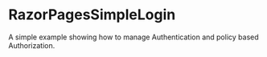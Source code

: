 # RazorPagesSimpleLogin

A simple example showing how to manage Authentication and policy based Authorization.
